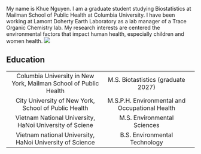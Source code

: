 My name is Khue Nguyen. I am a graduate student studying Biostatistics at Mailman School of Public Health at Columbia University. 
I have been working at Lamont Doherty Earth Laboratory as a lab manager of a Trace Organic Chemistry lab. My research interests are centered the environmental factors that impact human health, especially children and women health. 
[![](https://img.shields.io/badge/LinkedIn-0077B5?style=for-the-badge&logo=linkedin&logoColor=white)](https://www.linkedin.com/in/khue-n-72420b141/)
## Education
| | | |
|:--:|:--:|:--:|
|Columbia University in New York, Mailman School of Public Health | M.S. Biotastistics (graduate 2027)|
|City University of New York, School of Public Health | M.S.P.H. Environmental and Occupational Health|
|Vietnam National University, HaNoi University of Sciene | M.S. Environmental Sciences |
|Vietnam national University, HaNoi University of Science |  B.S. Environmental Technology|
